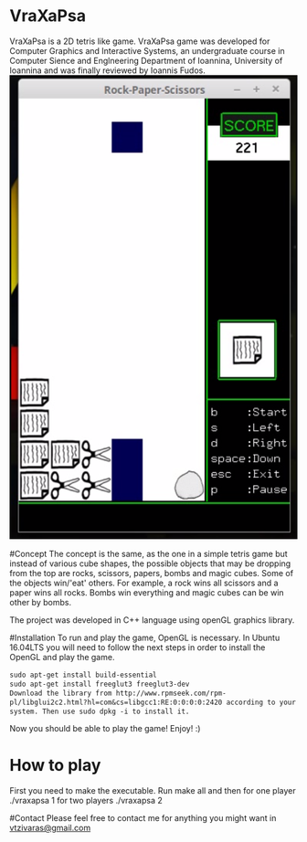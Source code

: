# VraXaPsa
VraXaPsa is a 2D tetris like game. VraXaPsa game was developed for Computer Graphics and Interactive Systems, an undergraduate course in Computer Sience and Englneering Department of Ioannina, University of Ioannina and was finally reviewed by Ioannis Fudos.
![Alt text](https://github.com/BillyTziv/VraXaPsa/blob/master/images/vraxapsa.png "VraXaPsa")

#Concept
The concept is the same, as the one in a simple tetris game but instead of various cube shapes, the possible objects that may be dropping from the top are rocks, scissors, papers, bombs and magic cubes. Some of the objects win/'eat' others. For example, a rock wins all scissors and a paper wins all rocks. Bombs win everything and magic cubes can be win other by bombs.

The project was developed in C++ language using openGL graphics library.

#Installation
To run and play the game, OpenGL is necessary. In Ubuntu 16.04LTS you will need to follow the next steps in order to install the OpenGL and play the game.

    sudo apt-get install build-essential
    sudo apt-get install freeglut3 freeglut3-dev
    Download the library from http://www.rpmseek.com/rpm-pl/libglui2c2.html?hl=com&cs=libgcc1:RE:0:0:0:0:2420 according to your system. Then use sudo dpkg -i to install it.

Now you should be able to play the game! Enjoy! :)

# How to play
First you need to make the executable. Run
make all
and then
for one player ./vraxapsa 1
for two players ./vraxapsa 2

#Contact
Please feel free to contact me for anything you might want in vtzivaras@gmail.com
